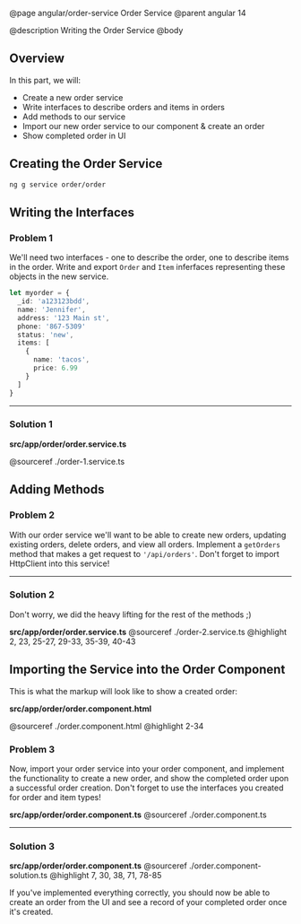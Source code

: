 @page angular/order-service Order Service
@parent angular 14

@description Writing the Order Service
@body

## Overview

In this part, we will:

- Create a new order service
- Write interfaces to describe orders and items in orders
- Add methods to our service
- Import our new order service to our component & create an order
- Show completed order in UI

## Creating the Order Service

```bash
ng g service order/order
```

## Writing the Interfaces

### Problem 1

We'll need two interfaces - one to describe the order, one to describe items in the order. Write and export `Order` and `Item` inferfaces representing these objects in the new service.

```typescript
let myorder = {
  _id: 'a123123bdd',
  name: 'Jennifer', 
  address: '123 Main st', 
  phone: '867-5309'
  status: 'new',
  items: [
    {
      name: 'tacos',
      price: 6.99
    }
  ]
}
```

---

### Solution 1

__src/app/order/order.service.ts__

@sourceref ./order-1.service.ts

## Adding Methods

### Problem 2

With our order service we'll want to be able to create new orders, updating existing orders, delete orders, and view all orders. Implement a `getOrders` method that makes a get request to `'/api/orders'`. Don't forget to import HttpClient into this service!




---

### Solution 2

Don't worry, we did the heavy lifting for the rest of the methods ;)

__src/app/order/order.service.ts__
@sourceref ./order-2.service.ts
@highlight 2, 23, 25-27, 29-33, 35-39, 40-43

## Importing the Service into the Order Component

This is what the markup will look like to show a created order:

__src/app/order/order.component.html__

@sourceref ./order.component.html
@highlight 2-34

### Problem 3

Now, import your order service into your order component, and implement the functionality to create a new order, and show the completed order upon a successful order creation. Don't forget to use the interfaces you created for order and item types!

__src/app/order/order.component.ts__
@sourceref ./order.component.ts

---

### Solution 3

__src/app/order/order.component.ts__
@sourceref ./order.component-solution.ts
@highlight 7, 30, 38, 71, 78-85

If you've implemented everything correctly, you should now be able to create an order from the UI and see a record of your completed order once it's created.


